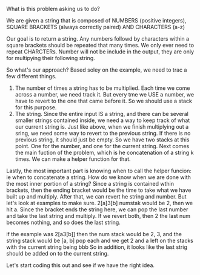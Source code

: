 What is this problem asking us to do?

We are given a string that is composed of NUMBERS (positive integers), SQUARE BRACKETS (always correctly paired) AND CHARACTERS (a-z)

Our goal is to return a string. Any numbers followd by characters within a square brackets should be repeated that many times.
We only ever need to repeat CHARCTERs. Number will not be include in the output, they are only for multipying their following string.

So what's our approach?
Based soley on the example, we need to trac a few different things.
1. The number of times a string has to be multiplied. Each time we come across a number, we need track it. But every tme we USE a number, we have to revert to the one that came before it.
So we should use a stack for this purpose.
2. The string. Since the entire input IS a string, and there can be several smaller strings contained inside, we need a way to keep track of what our current string is. Just like above, when we finish multiplying out a sring, we need some way to revert to the previous string. If there is no previous string, it should just be empty.
So we have two stacks at this point. One for the number, and one for the current string.
Next comes the main fuction of the problem, which is he concatenation of a string k times. We can make a helper function for that.

Lastly, the most important part is knowing when to call the helper funcion: ie when to concatenate a string. How do we know when we are done with the most inner portion of a string? Since a string is contained wthin brackets, then the ending bracket would be the time to take what we have built up and multiply.
After that, we can revert he string and number.
But let's look at examples to make sure.
2[a]3[b]
numstak would be 2, then we hit a.
Since the bracket ends the string here, we can pop the last number and take the last string and multiply.
If we revert both, then 2 the last num becomes nothing, and so does the last string. 

if the example was 2[a3[b]]
then the num stack would be 2, 3,
and the string stack would be [a, b]
pop each and we get 2 and a left on the stacks with the current string being bbb
So in addition, it looks like the last strig should be added on to the current string.

Let's start coding this out and see if we have the right idea.
 
